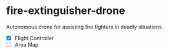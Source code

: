 # fire-extinguisher-drone
Autonomous drone for assisting fire fighters in deadly situations.

- [X] Flight Controller
- [ ] Area Map
